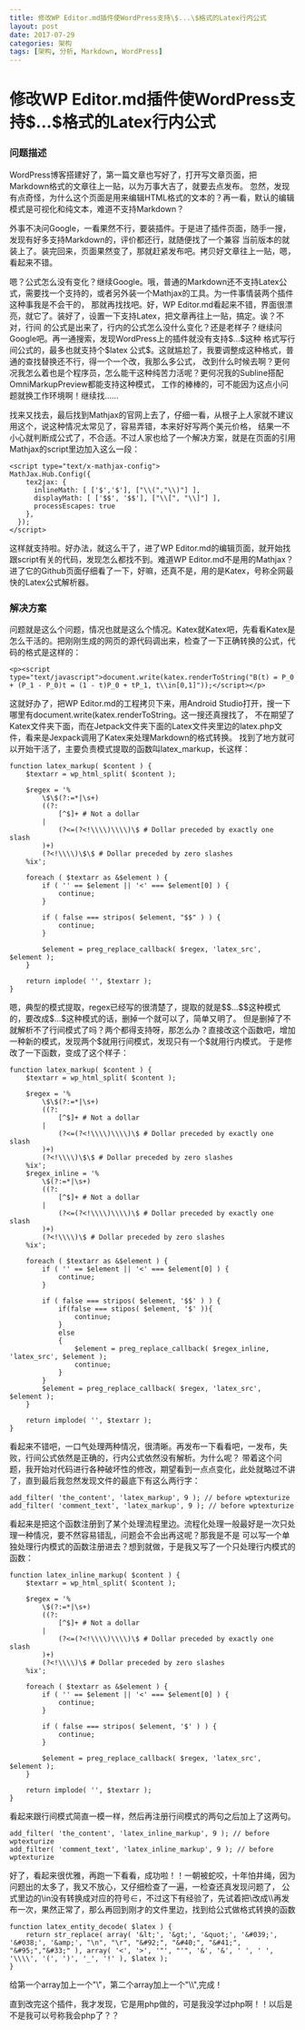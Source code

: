 ```yaml
---
title: 修改WP Editor.md插件使WordPress支持\$...\$格式的Latex行内公式
layout: post
date: 2017-07-29
categories: 架构
tags: [架构, 分析, Markdown, WordPress]
---
```


修改WP Editor.md插件使WordPress支持\$...\$格式的Latex行内公式
==========
### 问题描述
WordPress博客搭建好了，第一篇文章也写好了，打开写文章页面，把Markdown格式的文章往上一贴，以为万事大吉了，就要去点发布。
忽然，发现有点奇怪，为什么这个页面是用来编辑HTML格式的文本的？再一看，默认的编辑模式是可视化和纯文本，难道不支持Markdown？

  
外事不决问Google，一看果然不行，要装插件。于是进了插件页面，随手一搜，发现有好多支持Markdown的，评价都还行，就随便找了一个兼容
当前版本的就装上了。装完回来，页面果然变了，那就赶紧发布吧。拷贝好文章往上一贴，嗯，看起来不错。
  
嗯？公式怎么没有变化？继续Google。哦，普通的Markdown还不支持Latex公式，需要找一个支持的，或者另外装一个Mathjax的工具。为一件事情装两个插件这种事我是不会干的，
那就再找找吧。好，WP Editor.md看起来不错，界面很漂亮，就它了。装好了，设置一下支持Latex，把文章再往上一贴，搞定。诶？不对，行间
的公式是出来了，行内的公式怎么没什么变化？还是老样子？继续问Google吧。再一通搜索，发现WordPress上的插件就没有支持\$...\$这种
格式写行间公式的，最多也就支持个\$latex 公式\$。这就尴尬了，我要调整成这种格式，普通的查找替换还不行，得一个一个改，我那么多公式，
改到什么时候去啊？更何况我怎么着也是个程序员，怎么能干这种纯苦力活呢？更何况我的Subline搭配OmniMarkupPreview都能支持这种模式，
工作的棒棒的，可不能因为这点小问题就换工作环境啊！继续找……
  
找来又找去，最后找到Mathjax的官网上去了，仔细一看，从根子上人家就不建议用这个，说这种情况太常见了，容易弄错，本来好好写两个美元价格，
结果一不小心就判断成公式了，不合适。不过人家也给了一个解决方案，就是在页面的引用Mathjax的script里边加入这么一段：

	<script type="text/x-mathjax-config">
	MathJax.Hub.Config({
	    tex2jax: {
	      inlineMath: [ ['$','$'], ["\\(","\\)"] ],
	      displayMath: [ ['$$', '$$'], ["\\[", "\\]"] ],
	      processEscapes: true
	    },
	  });
	</script>

这样就支持啦。好办法，就这么干了，进了WP Editor.md的编辑页面，就开始找跟script有关的代码，发现怎么都找不到。难道WP Editor.md不是用的Mathjax？
进了它的Github页面仔细看了一下，好嘛，还真不是，用的是Katex，号称全网最快的Latex公式解析器。

### 解决方案

问题就是这么个问题，情况也就是这么个情况。Katex就Katex吧，先看看Katex是怎么干活的。把刚刚生成的网页的源代码调出来，检查了一下正确转换的公式，代码的格式是这样的：

	<p><script type="text/javascript">document.write(katex.renderToString("B(t) = P_0 + (P_1 - P_0)t = (1 - t)P_0 + tP_1, t\\in[0,1]"));</script></p>
  
这就好办了，把WP Editor.md的工程拷贝下来，用Android Studio打开，搜一下哪里有document.write(katex.renderToString。这一搜还真搜找了，
不在期望了Katex文件夹下面，而在Jetpack文件夹下面的Latex文件夹里边的latex.php文件，看来是Jexpack调用了Katex来处理Markdown的格式转换。
找到了地方就可以开始干活了，主要负责模式提取的函数叫latex_markup，长这样：

	function latex_markup( $content ) {
		$textarr = wp_html_split( $content );
		
		$regex = '%
			\$\$(?:=*|\s+)
			((?:
				[^$]+ # Not a dollar
			|
				(?<=(?<!\\\\)\\\\)\$ # Dollar preceded by exactly one slash
			)+)
			(?<!\\\\)\$\$ # Dollar preceded by zero slashes
		%ix';
		
		foreach ( $textarr as &$element ) {
			if ( '' == $element || '<' === $element[0] ) {
				continue;
			}

			if ( false === stripos( $element, "$$" ) ) {
				continue;
			}

			$element = preg_replace_callback( $regex, 'latex_src', $element );
		}

		return implode( '', $textarr );
	}
嗯，典型的模式提取，regex已经写的很清楚了，提取的就是\$\$...\$\$这种模式的，要改成\$...\$这种模式的话，删掉一个就可以了，简单又明了。
但是删掉了不就解析不了行间模式了吗？两个都得支持呀，那怎么办？直接改这个函数吧，增加一种新的模式，发现两个\$就用行间模式，发现只有一个\$就用行内模式。
于是修改了一下函数，变成了这个样子：

	function latex_markup( $content ) {
		$textarr = wp_html_split( $content );
		
		$regex = '%
			\$\$(?:=*|\s+)
			((?:
				[^$]+ # Not a dollar
			|
				(?<=(?<!\\\\)\\\\)\$ # Dollar preceded by exactly one slash
			)+)
			(?<!\\\\)\$\$ # Dollar preceded by zero slashes
		%ix';
	    $regex_inline = '%
	        \$(?:=*|\s+)
	        ((?:
	            [^$]+ # Not a dollar
	        |
	            (?<=(?<!\\\\)\\\\)\$ # Dollar preceded by exactly one slash
	        )+)
	        (?<!\\\\)\$ # Dollar preceded by zero slashes
	    %ix';
		
		foreach ( $textarr as &$element ) {
			if ( '' == $element || '<' === $element[0] ) {
				continue;
			}

			if ( false === stripos( $element, '$$' ) ) {
			    if(false === stipos( $element, '$' )){
				    continue;
				}
				else
				{
			        $element = preg_replace_callback( $regex_inline, 'latex_src', $element );
			        continue;
				}
			}
			$element = preg_replace_callback( $regex, 'latex_src', $element );
		}

		return implode( '', $textarr );
	}
  
看起来不错吧，一口气处理两种情况，很清晰。再发布一下看看吧，一发布，失败，行间公式依然是正确的，行内公式依然没有解析。为什么呢？
带着这个问题，我开始对代码进行各种破坏性的修改，期望看到一点点变化，此处就略过不讲了，直到最后我忽然发现文件的最底下有这么两行字：
  
	add_filter( 'the_content', 'latex_markup', 9 ); // before wptexturize
	add_filter( 'comment_text', 'latex_markup', 9 ); // before wptexturize
  
看起来是把这个函数注册到了某个处理流程里边。流程化处理一般最好是一次只处理一种情况，要不然容易错乱，问题会不会出再这呢？那我是不是
可以写一个单独处理行内模式的函数注册进去？想到就做，于是我又写了一个只处理行内模式的函数：
  
	function latex_inline_markup( $content ) {
		$textarr = wp_html_split( $content );
		
		$regex = '%
			\$(?:=*|\s+)
			((?:
				[^$]+ # Not a dollar
			|
				(?<=(?<!\\\\)\\\\)\$ # Dollar preceded by exactly one slash
			)+)
			(?<!\\\\)\$ # Dollar preceded by zero slashes
		%ix';

		foreach ( $textarr as &$element ) {
			if ( '' == $element || '<' === $element[0] ) {
				continue;
			}

			if ( false === stripos( $element, '$' ) ) {
				continue;
			}

			$element = preg_replace_callback( $regex, 'latex_src', $element );
		}

		return implode( '', $textarr );
	}
看起来跟行间模式简直一模一样，然后再注册行间模式的两句之后加上了这两句。
  

	add_filter( 'the_content', 'latex_inline_markup', 9 ); // before wptexturize
	add_filter( 'comment_text', 'latex_inline_markup', 9 ); // before wptexturize
好了，看起来很优雅，再跑一下看看，成功啦！！一朝被蛇咬，十年怕井绳，因为问题出的太多了，我又不放心，又仔细检查了一遍，一检查还真发现问题了，
公式里边的\in没有转换成对应的符号$\in$，不过这下有经验了，先试着把\改成\\\\再发布一次，果然正常了，那么再回到刚才的文件里边，找到给公式做格式转换的函数
  
	function latex_entity_decode( $latex ) {
		return str_replace( array( '&lt;', '&gt;', '&quot;', '&#039;', '&#038;', '&amp;', "\n", "\r", "&#92;", "&#40;", "&#41;", "&#95;","&#33;" ), array( '<', '>', '"', "'", '&', '&', ' ', ' ', '\\\\', '(', ')', '_', '!' ), $latex );
	}

给第一个array加上一个"\\"，第二个array加上一个"\\\\",完成！
  
直到改完这个插件，我才发现，它是用php做的，可是我没学过php啊！！以后是不是我可以号称我会php了？？